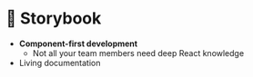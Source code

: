 # 📝 Storybook

- **Component-first development**
  - Not all your team members need deep React knowledge
- Living documentation
